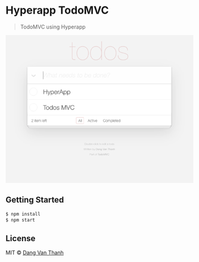 # Hyperapp TodoMVC

> TodoMVC using Hyperapp

![](screenshot.png)

## Getting Started

```
$ npm install
$ npm start
```

## License

MIT © [Dang Van Thanh](https://dangthanh.org)